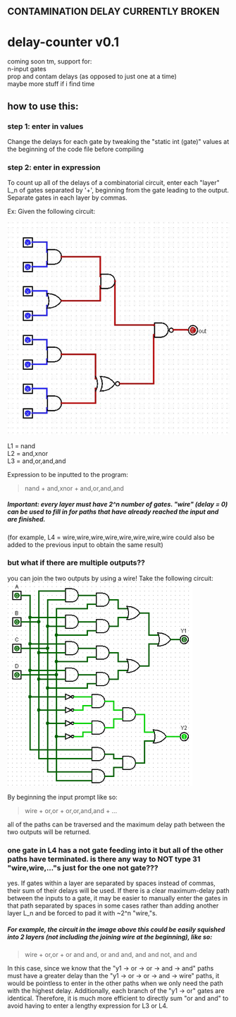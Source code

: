 ## CONTAMINATION DELAY CURRENTLY BROKEN

# delay-counter v0.1
coming soon tm, support for:  
n-input gates  
prop and contam delays (as opposed to just one at a time)  
maybe more stuff if i find time  

## how to use this:
### step 1: enter in values

Change the delays for each gate by tweaking the "static int (gate)" values at the beginning of the code file before compiling

### step 2: enter in expression

To count up all of the delays of a combinatorial circuit, enter each "layer" L_n of gates separated by '+', beginning from the gate leading to the output. Separate gates in each layer by commas.

Ex: Given the following circuit:  

![ex1](https://raw.githubusercontent.com/Derposoft/delay-counter/master/im%20in%20too%20deep.JPG)

L1 = nand  
L2 = and,xnor  
L3 = and,or,and,and  

Expression to be inputted to the program:  
> nand + and,xnor + and,or,and,and  

##### Important: every layer must have 2^n number of gates. "wire" (delay = 0) can be used to fill in for paths that have already reached the input and are finished.
(for example, L4 = wire,wire,wire,wire,wire,wire,wire,wire could also be added to the previous input to obtain the same result)

### but what if there are multiple outputs??  
you can join the two outputs by using a wire! Take the following circuit:  
![please render](https://raw.githubusercontent.com/Derposoft/delay-counter/master/plc-program-implement-combinational-logic-circuit-2-02.png)  

By beginning the input prompt like so:  
> wire + or,or + or,or,and,and + ...  

all of the paths can be traversed and the maximum delay path between the two outputs will be returned.
  
### one gate in L4 has a not gate feeding into it but all of the other paths have terminated. is there any way to NOT type 31 "wire,wire,..."s just for the one not gate???  

yes. If gates within a layer are separated by spaces instead of commas, their sum of their delays will be used. If there is a clear maximum-delay path between the inputs to a gate, it may be easier to manually enter the gates in that path separated by spaces in some cases rather than adding another layer L_n and be forced to pad it with ~2^n "wire,"s.  

##### For example, the circuit in the image above this could be easily squished into 2 layers (not including the joining wire at the beginning), like so:  

> wire + or,or + or and and, or and and, and and not, and and  

In this case, since we know that the "y1 -> or -> or -> and -> and" paths must have a greater delay than the "y1 -> or -> or -> and -> wire" paths, it would be pointless to enter in the other paths when we only need the path with the highest delay. Additionally, each branch of the "y1 -> or" gates are identical. Therefore, it is much more efficient to directly sum "or and and" to avoid having to enter a lengthy expression for L3 or L4.
